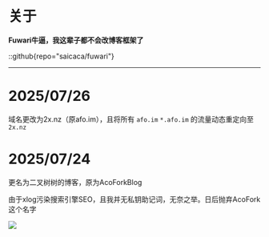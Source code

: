# 关于

**Fuwari牛逼，我这辈子都不会改博客框架了**

::github{repo="saicaca/fuwari"}

---

# 2025/07/26

域名更改为2x.nz（原afo.im），且将所有 `afo.im`  `*.afo.im` 的流量动态重定向至 `2x.nz` 

# 2025/07/24

更名为二叉树树的博客，原为AcoForkBlog

由于xlog污染搜索引擎SEO，且我并无私钥助记词，无奈之举。日后抛弃AcoFork这个名字

![](https://eo-r2.afo.im/myblog/img/bc4981b2-5343-46d6-a428-94d7ae7af4e1.webp)